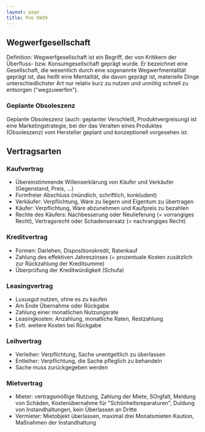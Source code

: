```yaml
---
layout: page
title: PuG KW39
---
```


## Wegwerfgesellschaft

Definition: Wegwerfgesellschaft ist ein Begriff, der von Kritikern der Überfluss- bzw. Konsumgesellschaft geprägt wurde. Er bezeichnet eine Gesellschaft, die wesentlich durch eine sogenannte Wegwerfmentalität geprägt ist, das heißt eine Mentalität, die davon geprägt ist, materielle Dinge unterschiedlichster Art nur relativ kurz zu nutzen und unnötig schnell zu entsorgen ("wegzuwerfen").

### Geplante Obsoleszenz

Geplante Obsoleszenz (auch: geplanter Verschleiß, Produktvergreisung) ist eine Marketingstrategie, bei der das Veralten eines Produktes (Obsoleszenz) vom Hersteller geplant und konzeptionell vorgesehen ist.

## Vertragsarten

### Kaufvertrag

- Übereinstimmende Willenserklärung von Käufer und Verkäufer (Gegenstand, Preis, ...)
- Formfreier Abschluss (mündlich, schriftlich, konkludent)
- Verkäufer: Verpflichtung, Ware zu liegern und Eigentum zu übertragen
- Käufer: Verpflichtung, Ware abzunehmen und Kaufpreis zu bezahlen
- Rechte des Käufers: Nachbesserung oder Neulieferung (= vorrangiges Recht), Vertragsrecht oder Schadensersatz (= nachrangiges Recht)

### Kreditvertrag

- Formen: Darlehen, Dispositionskredit, Ratenkauf
- Zahlung des effektiven Jahreszinses (= prozentuale Kosten zusätzlich zur Rückzahlung der Kreditsumme)
- Überprüfung der Kreditwürdigkeit (Schufa)

### Leasingvertrag

- Luxusgut nutzen, ohne es zu kaufen
- Am Ende Übernahme oder Rückgabe
- Zahlung einer monatlichen Nutzungsrate
- Leasingkosten: Anzahlung, monatliche Raten, Restzahlung
- Evtl. weitere Kosten bei Rückgabe

### Leihvertrag

- Verleiher: Verpflichtung, Sache unentgeltlich zu überlassen
- Entleiher: Verpflichtung, die Sache pfleglich zu behandeln
- Sache muss zurückgegeben werden

### Mietvertrag

- Mieter: vertragsmößige Nutzung, Zahlung der Miete, SOrgfalt, Meldung von Schäden, Kostenübernahme für "Schönheitsreparaturen", Duldung von Instandhaltungen, kein Überlassen an Dritte
- Vermieter: Mietobjekt überlassen, maximal drei Monatsmieten Kaution, Maßnahmen der Instandhaltung
